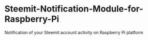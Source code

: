 # Steemit-Notification-Module-for-Raspberry-Pi
Notification of your Steemit account activity on Raspberry Pi platform
